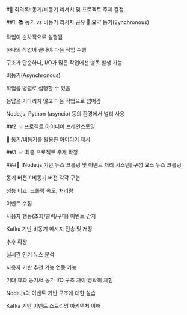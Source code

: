 #📝 회의록: 동기/비동기 리서치 및 프로젝트 주제 결정

##1. 📚 동기 vs 비동기 리서치 공유
🔸 요약
동기(Synchronous)

작업이 순차적으로 실행됨

하나의 작업이 끝나야 다음 작업 수행

구조가 단순하나, I/O가 많은 작업에선 병목 발생 가능

비동기(Asynchronous)

작업을 병렬로 실행할 수 있음

응답을 기다리지 않고 다음 작업으로 넘어감

Node.js, Python (asyncio) 등의 환경에서 널리 사용

##2. 💡 프로젝트 아이디어 브레인스토밍

🧠 동기/비동기를 활용한 아이디어 제시

##3. ✅ 최종 프로젝트 주제 확정

###📌 [Node.js 기반 뉴스 크롤링 및 이벤트 처리 시스템]
구성 요소
뉴스 크롤링

동기 버전 / 비동기 버전 각각 구현

성능 비교: 크롤링 속도, 처리량

이벤트 수집

사용자 행동(조회/클릭/구매) 이벤트 감지

Kafka 기반 비동기 메시지 전송 및 저장

추후 확장

실시간 인기 뉴스 분석

사용자 기반 추천 기능 연동 가능

기대 효과
동기/비동기 I/O 구조 차이 명확히 체험

Node.js의 이벤트 기반 구조에 대한 실습

Kafka 기반 이벤트 스트리밍 아키텍처 이해